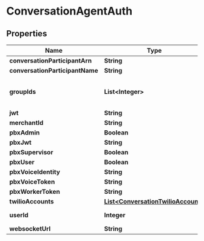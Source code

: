

# ConversationAgentAuth


## Properties

| Name | Type | Description | Notes |
|------------ | ------------- | ------------- | -------------|
|**conversationParticipantArn** | **String** |  |  [optional] |
|**conversationParticipantName** | **String** |  |  [optional] |
|**groupIds** | **List&lt;Integer&gt;** | UltraCart Groups this user belongs to |  [optional] |
|**jwt** | **String** |  |  [optional] |
|**merchantId** | **String** |  |  [optional] |
|**pbxAdmin** | **Boolean** |  |  [optional] |
|**pbxJwt** | **String** |  |  [optional] |
|**pbxSupervisor** | **Boolean** |  |  [optional] |
|**pbxUser** | **Boolean** |  |  [optional] |
|**pbxVoiceIdentity** | **String** |  |  [optional] |
|**pbxVoiceToken** | **String** |  |  [optional] |
|**pbxWorkerToken** | **String** |  |  [optional] |
|**twilioAccounts** | [**List&lt;ConversationTwilioAccount&gt;**](ConversationTwilioAccount.md) |  |  [optional] |
|**userId** | **Integer** | UltraCart User ID |  [optional] |
|**websocketUrl** | **String** |  |  [optional] |



